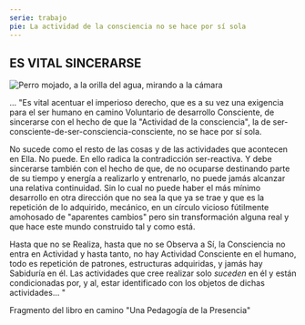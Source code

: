 ```yaml
---
serie: trabajo
pie: La actividad de la consciencia no se hace por sí sola
---
```


## ES VITAL SINCERARSE

![Perro mojado, a la orilla del agua, mirando a la cámara](/foto/P1380357.webp)

... "Es vital acentuar el imperioso derecho, que es a su vez una exigencia para el ser humano en camino Voluntario de desarrollo Consciente, de sincerarse con el hecho de que la "Actividad de la consciencia", la de ser-consciente-de-ser-consciencia-consciente, no se hace por sí sola.

No sucede como el resto de las cosas y de las actividades que acontecen en Ella. No puede. En ello radica la contradicción ser-reactiva. Y debe sincerarse también con el hecho de que, de no ocuparse destinando parte de su tiempo y energía a realizarlo y entrenarlo, no puede jamás alcanzar una relativa continuidad. Sin lo cual no puede haber el más mínimo desarrollo en otra dirección que no sea la que ya se trae y que es la repetición de lo adquirido, mecánico, en un círculo vicioso fútilmente amohosado de "aparentes cambios" pero sin transformación alguna real y que hace este mundo construido tal y como está.

Hasta que no se Realiza, hasta que no se Observa a Sí, la Consciencia no entra en Actividad y hasta tanto, no hay Actividad Consciente en el humano, todo es repetición de patrones, estructuras adquiridas, y jamás hay Sabiduría en él. Las actividades que cree realizar solo _suceden_ en él y están condicionadas por, y al, estar identificado con los objetos de dichas actividades... "

Fragmento del libro en camino
"Una Pedagogía de la Presencia"
